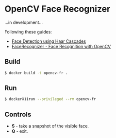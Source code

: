 # OpenCV Face Recognizer #

...in development...

Following these guides:
- [Face Detection using Haar Cascades](http://docs.opencv.org/trunk/doc/py_tutorials/py_objdetect/py_face_detection/py_face_detection.html)
- [FaceRecognizer - Face Recognition with OpenCV](http://docs.opencv.org/trunk/modules/contrib/doc/facerec/)

## Build ##

```bash
$ docker build -t opencv-fr .
```

## Run ##

```bash
$ dockerX11run --privileged --rm opencv-fr
```


## Controls ##

- **S** - take a snapshot of the visible face.
- **Q** - exit.
